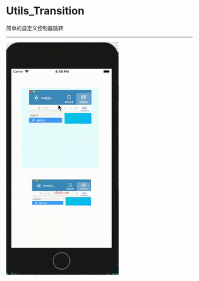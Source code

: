 # Utils_Transition
简单的自定义控制器跳转

<hr>


![gif](https://github.com/Jiaguanglei0418/Utils_Transition/blob/master/transition.gif)
